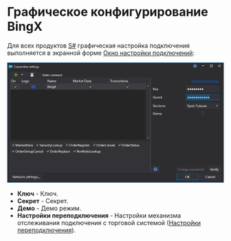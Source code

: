 # Графическое конфигурирование BingX

Для всех продуктов [S#](../../../../api.md) графическая настройка подключения выполняется в экранной форме [Окно настройки подключений](../../../graphical_user_interface/connection_settings_window.md):

![API GUI Settings BingX](../../../../../images/api_gui_settings_bingx.png)

- **Ключ** - Ключ.
- **Секрет** - Секрет.
- **Демо** - Демо режим.
- **Настройки переподключения** - Настройки механизма отслеживания подключения с торговой системой ([Настройки переподключения](../../reconnection_settings.md)).

